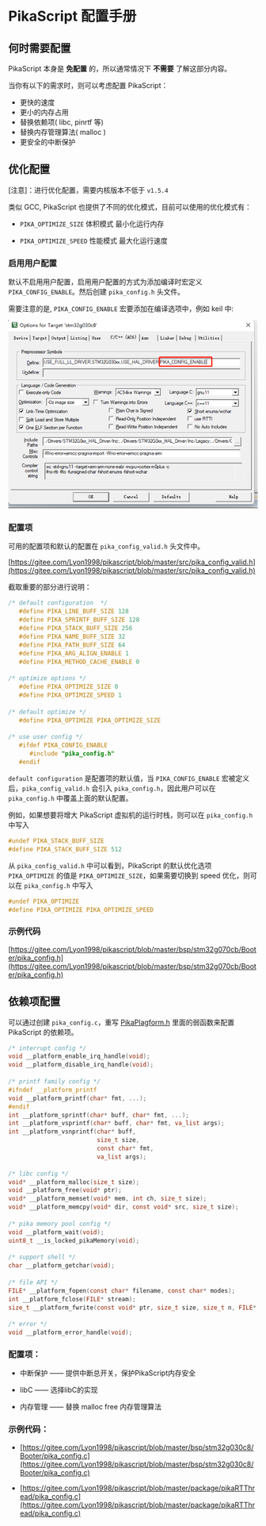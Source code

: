# PikaScript 配置手册

## 何时需要配置

PikaScript 本身是 **免配置** 的，所以通常情况下 **不需要** 了解这部分内容。

当你有以下的需求时，则可以考虑配置 PikaScript：

- 更快的速度
- 更小的内存占用
- 替换依赖项( libc, pinrtf 等)
- 替换内存管理算法( malloc )
- 更安全的中断保护
  
## 优化配置

[注意]：进行优化配置，需要内核版本不低于 ```v1.5.4```

类似 GCC, PikaScript 也提供了不同的优化模式，目前可以使用的优化模式有：

- ```PIKA_OPTIMIZE_SIZE``` 体积模式 最小化运行内存

- ```PIKA_OPTIMIZE_SPEED``` 性能模式 最大化运行速度
  
### 启用用户配置

默认不启用用户配置，启用用户配置的方式为添加编译时宏定义 ``` PIKA_CONFIG_ENABLE ```。然后创建 ``` pika_config.h ``` 头文件。

需要注意的是, ``` PIKA_CONFIG_ENABLE ``` 宏要添加在编译选项中，例如 keil 中:

![](../assets/160849244-40fe7fa8-0e93-4791-8f14-bc044bbd0d59.png)

### 配置项

可用的配置项和默认的配置在 ```pika_config_valid.h``` 头文件中。

[https://gitee.com/Lyon1998/pikascript/blob/master/src/pika_config_valid.h](https://gitee.com/Lyon1998/pikascript/blob/master/src/pika_config_valid.h)

截取重要的部分进行说明：

``` c
/* default configuration  */
   #define PIKA_LINE_BUFF_SIZE 128
   #define PIKA_SPRINTF_BUFF_SIZE 128
   #define PIKA_STACK_BUFF_SIZE 256
   #define PIKA_NAME_BUFF_SIZE 32
   #define PIKA_PATH_BUFF_SIZE 64
   #define PIKA_ARG_ALIGN_ENABLE 1
   #define PIKA_METHOD_CACHE_ENABLE 0
          
/* optimize options */
   #define PIKA_OPTIMIZE_SIZE 0
   #define PIKA_OPTIMIZE_SPEED 1
      
/* default optimize */
   #define PIKA_OPTIMIZE PIKA_OPTIMIZE_SIZE
      
/* use user config */
   #ifdef PIKA_CONFIG_ENABLE
      #include "pika_config.h"
   #endif
```

```default configuration``` 是配置项的默认值，当 ```PIKA_CONFIG_ENABLE``` 宏被定义后，```pika_config_valid.h``` 会引入 ```pika_config.h```，因此用户可以在 ```pika_config.h``` 中覆盖上面的默认配置。

例如，如果想要将增大 PikaScript 虚拟机的运行时栈，则可以在 ```pika_config.h``` 中写入

``` c
#undef PIKA_STACK_BUFF_SIZE
#define PIKA_STACK_BUFF_SIZE 512
```

从 ```pika_config_valid.h``` 中可以看到，PikaScript 的默认优化选项 ``` PIKA_OPTIMIZE ``` 的值是 ``` PIKA_OPTIMIZE_SIZE ```，如果需要切换到 speed 优化，则可以在 ```pika_config.h``` 中写入

``` c
#undef PIKA_OPTIMIZE
#define PIKA_OPTIMIZE PIKA_OPTIMIZE_SPEED
```
### 示例代码

[https://gitee.com/Lyon1998/pikascript/blob/master/bsp/stm32g070cb/Booter/pika_config.h](https://gitee.com/Lyon1998/pikascript/blob/master/bsp/stm32g070cb/Booter/pika_config.h)

## 依赖项配置

可以通过创建 ```pika_config.c```，重写 [PikaPlagform.h](https://gitee.com/Lyon1998/pikascript/blob/master/src/PikaPlatform.h) 里面的弱函数来配置 PikaScript 的依赖项。
``` c
/* interrupt config */
void __platform_enable_irq_handle(void);
void __platform_disable_irq_handle(void);

/* printf family config */
#ifndef __platform_printf
void __platform_printf(char* fmt, ...);
#endif
int __platform_sprintf(char* buff, char* fmt, ...);
int __platform_vsprintf(char* buff, char* fmt, va_list args);
int __platform_vsnprintf(char* buff,
                         size_t size,
                         const char* fmt,
                         va_list args);

/* libc config */
void* __platform_malloc(size_t size);
void __platform_free(void* ptr);
void* __platform_memset(void* mem, int ch, size_t size);
void* __platform_memcpy(void* dir, const void* src, size_t size);

/* pika memory pool config */
void __platform_wait(void);
uint8_t __is_locked_pikaMemory(void);

/* support shell */
char __platform_getchar(void);

/* file API */
FILE* __platform_fopen(const char* filename, const char* modes);
int __platform_fclose(FILE* stream);
size_t __platform_fwrite(const void* ptr, size_t size, size_t n, FILE* stream);

/* error */
void __platform_error_handle(void);
```
### 配置项：

- 中断保护 —— 提供中断总开关，保护PikaScript内存安全
  
- libC —— 选择libC的实现
  
- 内存管理 —— 替换 malloc free 内存管理算法
  
### 示例代码：
- [https://gitee.com/Lyon1998/pikascript/blob/master/bsp/stm32g030c8/Booter/pika_config.c](https://gitee.com/Lyon1998/pikascript/blob/master/bsp/stm32g030c8/Booter/pika_config.c)
  
- [https://gitee.com/Lyon1998/pikascript/blob/master/package/pikaRTThread/pika_config.c](https://gitee.com/Lyon1998/pikascript/blob/master/package/pikaRTThread/pika_config.c)
